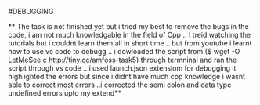 #DEBUGGING

** The task is not finished yet but i tried my best to remove the bugs in the code, i  am not much knowledgable in the field of Cpp .. I treid watching the tutorials but i couldnt learn them all in short time .. but from youtube i learnt how to use vs code to debugg .. i dowloaded the script from 
($ wget -O LetMeSee.c http://tiny.cc/amfoss-task5) through termninal and ran the script through vs code .. i used launch.json extensiom for debugging it highlighted
the errors but since i didnt have much cpp knowledge i wasnt able to correct most errors ..i corrected the semi colon and data type undefined errors upto my extend**

